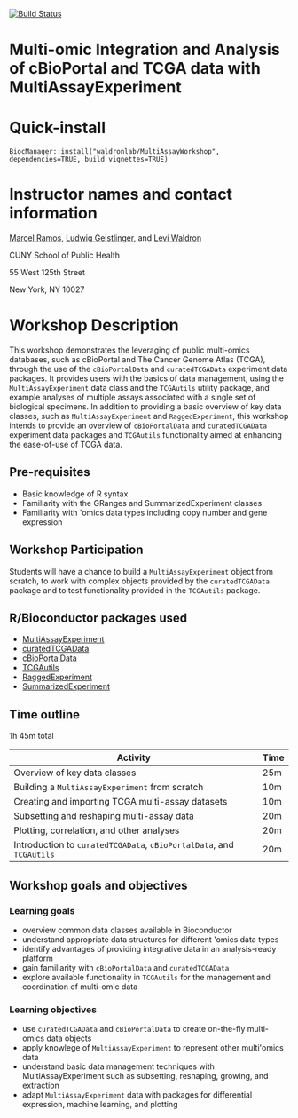 [![Build Status](https://github.com/waldronlab/MultiAssayWorkshop/workflows/job1/badge.svg)](https://waldronlab.github.io/MultiAssayWorkshop)

# Multi-omic Integration and Analysis of cBioPortal and TCGA data with MultiAssayExperiment

# Quick-install

```
BiocManager::install("waldronlab/MultiAssayWorkshop", dependencies=TRUE, build_vignettes=TRUE)
```

# Instructor names and contact information

[Marcel Ramos](mailto:Marcel.Ramos@sph.cuny.edu),
[Ludwig Geistlinger](mailto:Ludwig.Geistlinger@sph.cuny.edu), and
[Levi Waldron](mailto:Levi.Waldron@sph.cuny.edu)

CUNY School of Public Health

55 West 125th Street

New York, NY 10027

# Workshop Description

This workshop demonstrates the leveraging of public multi-omics databases, such
as cBioPortal and The Cancer Genome Atlas (TCGA), through the use of the
`cBioPortalData` and `curatedTCGAData` experiment data packages. It provides
users with the basics of data management, using the `MultiAssayExperiment` data
class and the `TCGAutils` utility package, and example analyses of multiple
assays associated with a single set of biological specimens. In addition to
providing a basic overview of key data classes, such as `MultiAssayExperiment`
and `RaggedExperiment`, this workshop intends to provide an overview of
`cBioPortalData` and `curatedTCGAData` experiment data packages and `TCGAutils`
functionality aimed at enhancing the ease-of-use of TCGA data.

## Pre-requisites

* Basic knowledge of R syntax
* Familiarity with the GRanges and SummarizedExperiment classes
* Familiarity with 'omics data types including copy number and gene expression

## Workshop Participation

Students will have a chance to build a `MultiAssayExperiment` object
from scratch, to work with complex objects provided by the `curatedTCGAData`
package and to test functionality provided in the `TCGAutils` package.

## R/Bioconductor packages used

* [MultiAssayExperiment](http://bioconductor.org/packages/MultiAssayExperiment)
* [curatedTCGAData](http://bioconductor.org/packages/curatedTCGAData)
* [cBioPortalData](https://github.com/waldronlab/cBioPortalData)
* [TCGAutils](http://bioconductor.org/packages/TCGAutils)
* [RaggedExperiment](http://bioconductor.org/packages/RaggedExperiment)
* [SummarizedExperiment](http://bioconductor.org/packages/SummarizedExperiment)

## Time outline

1h 45m total

| Activity                            | Time    |
|-------------------------------------|---------|
| Overview of key data classes | 25m |
| Building a `MultiAssayExperiment` from scratch | 10m |
| Creating and importing TCGA multi-assay datasets | 10m |
| Subsetting and reshaping multi-assay data | 20m |
| Plotting, correlation, and other analyses | 20m |
| Introduction to `curatedTCGAData`, `cBioPortalData`, and `TCGAutils` | 20m |

## Workshop goals and objectives

### Learning goals

* overview common data classes available in Bioconductor
* understand appropriate data structures for different 'omics data types
* identify advantages of providing integrative data in an analysis-ready
platform
* gain familiarity with `cBioPortalData` and `curatedTCGAData`
* explore available functionality in `TCGAutils` for the management and
coordination of multi-omic data

### Learning objectives

* use `curatedTCGAData` and `cBioPortalData` to create on-the-fly multi-omics
data objects
* apply knowlege of `MultiAssayExperiment` to represent other multi'omics data
* understand basic data management techniques with MultiAssayExperiment such as
subsetting, reshaping, growing, and extraction
* adapt `MultiAssayExperiment` data with packages for differential expression,
machine learning, and plotting

